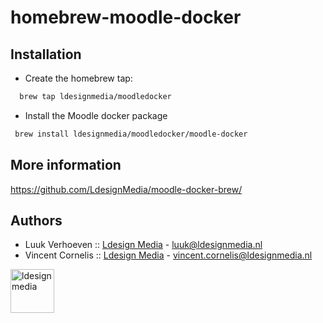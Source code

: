 # homebrew-moodle-docker

## Installation

- Create the homebrew tap:
```bash
  brew tap ldesignmedia/moodledocker
```

- Install the Moodle docker package
```bash
 brew install ldesignmedia/moodledocker/moodle-docker
```

## More information

https://github.com/LdesignMedia/moodle-docker-brew/

## Authors
* Luuk Verhoeven :: [Ldesign Media](https://ldesignmedia.nl/) - [luuk@ldesignmedia.nl](luuk@ldesignmedia.nl)
* Vincent Cornelis :: [Ldesign Media](https://ldesignmedia.nl/) - vincent.cornelis@ldesignmedia.nl

<img src="https://ldesignmedia.nl/themes/ldesignmedia/assets/images/logo/logo.svg" alt="ldesignmedia" height="70px">
